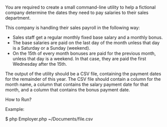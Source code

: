 You are required to create a small command-line utility to help a fictional company determine the dates they need
to pay salaries to their sales department.

This company is handling their sales payroll in the following way:
 
 * Sales staff get a regular monthly fixed base salary and a monthly bonus.
 * The base salaries are paid on the last day of the month unless that day is a Saturday or a Sunday
(weekend).
 * On the 15th of every month bonuses are paid for the previous month, unless that day is a weekend. In
that case, they are paid the first Wednesday after the 15th.

The output of the utility should be a CSV file, containing the payment dates for the remainder of this year. The
CSV file should contain a column for the month name, a column that contains the salary payment date for that
month, and a column that contains the bonus payment date.

How to Run?

Example:

$ php Employer.php ~/Documents/file.csv